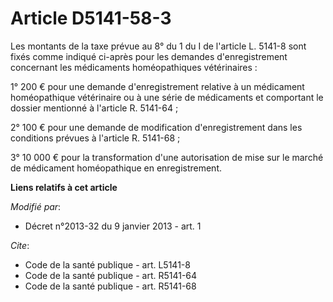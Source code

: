 # Article D5141-58-3

Les montants de la taxe prévue au 8° du 1 du I de l'article L. 5141-8 sont fixés comme indiqué ci-après pour les demandes
d'enregistrement concernant les médicaments homéopathiques vétérinaires : 

1° 200 € pour une demande d'enregistrement relative à un médicament homéopathique vétérinaire ou à une série de médicaments
et comportant le dossier mentionné à l'article R. 5141-64 ; 

2° 100 € pour une demande de modification d'enregistrement dans les conditions prévues à l'article R. 5141-68 ;

3° 10 000 € pour la transformation d'une autorisation de mise sur le marché de médicament homéopathique en enregistrement.

**Liens relatifs à cet article**

_Modifié par_:

  - Décret n°2013-32 du 9 janvier 2013 - art. 1

_Cite_:

  - Code de la santé publique - art. L5141-8
  - Code de la santé publique - art. R5141-64
  - Code de la santé publique - art. R5141-68
